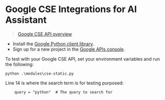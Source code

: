 # Google CSE Integrations for AI Assistant
> [Google CSE API overview](https://developers.google.com/custom-search/v1/overview)

* Install the [Google Python client library](https://github.com/googleapis/google-api-python-client?tab=readme-ov-file).
* Sign up for a new project in the [Google APIs console](https://code.google.com/apis/console).


To test with your Google CSE API, set your environment variables and run the following:

```
python .\modules\cse-static.py
```

Line 14 is where the search term is for testing purposed:

```
    query = "python"  # The query to search for

```
